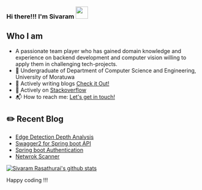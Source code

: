 
### Hi there!!! I'm Sivaram  <img src="https://github.com/blackcater/blackcater/raw/master/images/Hi.gif" height="32" />

## Who I am

- A passionate team player who has gained domain knowledge and experience on backend development and computer vision willing to apply them in challenging tech-projects.
- 🎤 Undergraduate of Department of Computer Science and Engineering, University of Moratuwa
- 💬 Actively writing blogs [Check it Out!](https://medium.com/@rcvaram)
-  💬 Actively on [Stackoverflow](https://stackoverflow.com/users/12894468/rcvaram?tab=profile)
- 📬 How to reach me: <a href="mailto:cvaram96@gmail.com">Let's get in touch!</a>



## ✏️ Recent Blog

- <a href='https://codeburst.io/edge-detection-depth-analysis-669d5adcbae6' target='_blank'>Edge Detection Depth Analysis</a> 
- <a href='https://medium.com/%E0%AE%A4%E0%AE%B4%E0%AE%B2%E0%AE%BF/documenting-spring-boot-api-using-swagger2-14926e8e20a4' target='_blank'> Swagger2 for Spring boot API</a>
- <a href='https://medium.com/%E0%AE%A4%E0%AE%B4%E0%AE%B2%E0%AE%BF/what-how-in-spring-boot-authentication-52ecd1514b2c' target='_blank'>Spring boot Authentication</a>
- <a href='https://medium.com/analytics-vidhya/creating-own-network-scanner-using-python-f11a50a5ff77' target='_blank'>Netwrok Scanner</a> 

[![Sivaram Rasathurai's github stats](https://github-readme-stats.vercel.app/api?username=rcvaram&count_private=true&show_icons=true&theme=radical)](https://github.com/rcvaram/github-readme-stats)


Happy coding !!!

